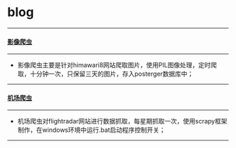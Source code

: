 # blog
---------
#### [影像爬虫](https://github.com/kidword/blog/tree/master/%E5%BD%B1%E5%83%8F%E7%88%AC%E5%8F%96)
---------
- 影像爬虫主要是针对himawari8网站爬取图片，使用PIL图像处理，定时爬取，十分钟一次，只保留三天的图片，存入posterger数据库中；  

---------
#### [机场爬虫](https://github.com/kidword/blog/tree/master/flight%E7%88%AC%E8%99%AB)  
---------
- 机场爬虫对flightradar网站进行数据抓取，每星期抓取一次，使用scrapy框架制作，在windows环境中运行.bat启动程序控制开关；  

---------

